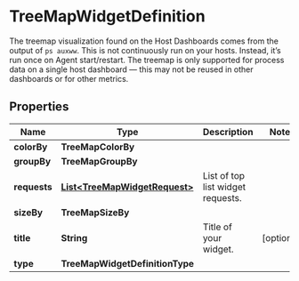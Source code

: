 # TreeMapWidgetDefinition

The treemap visualization found on the Host Dashboards comes from the output of `ps auxww`. This is not continuously run on your hosts. Instead, it’s run once on Agent start/restart. The treemap is only supported for process data on a single host dashboard — this may not be reused in other dashboards or for other metrics.

## Properties

| Name         | Type                                                            | Description                       | Notes      |
| ------------ | --------------------------------------------------------------- | --------------------------------- | ---------- |
| **colorBy**  | **TreeMapColorBy**                                              |                                   |
| **groupBy**  | **TreeMapGroupBy**                                              |                                   |
| **requests** | [**List&lt;TreeMapWidgetRequest&gt;**](TreeMapWidgetRequest.md) | List of top list widget requests. |
| **sizeBy**   | **TreeMapSizeBy**                                               |                                   |
| **title**    | **String**                                                      | Title of your widget.             | [optional] |
| **type**     | **TreeMapWidgetDefinitionType**                                 |                                   |
